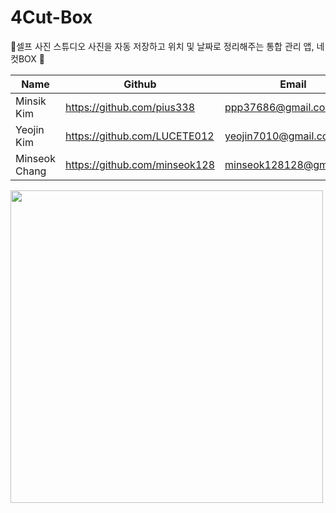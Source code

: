 # 4Cut-Box
📸셀프 사진 스튜디오 사진을 자동 저장하고 위치 및 날짜로 정리해주는 통합 관리 앱, 네컷BOX 📸


| Name | Github | Email | Role |
| --- | --- | --- | --- |
| Minsik Kim | https://github.com/pius338 | ppp37686@gmail.com | APP |
| Yeojin Kim | https://github.com/LUCETE012 | yeojin7010@gmail.com | APP |
| Minseok Chang | https://github.com/minseok128 | minseok128128@gmail.com | APP |


<img src="https://github.com/user-attachments/assets/4dd9238a-e089-432f-8ea8-48feba1e75ac" width="500px"></img>
